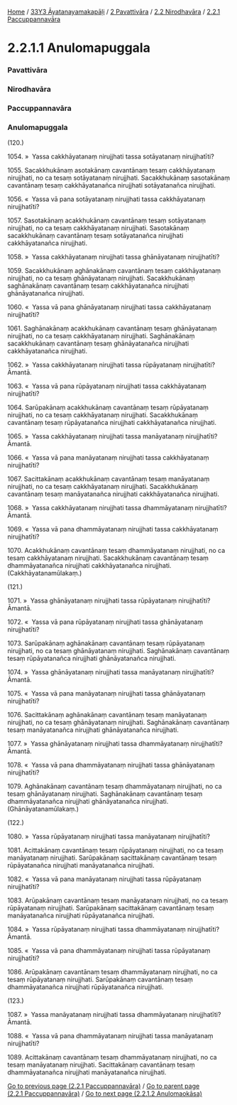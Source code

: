 
[Home](/) / [33Y3 Āyatanayamakapāḷi](/tipitaka/33Y3.md) / [2 Pavattivāra](/tipitaka/33Y3/2.md) / [2.2 Nirodhavāra](/tipitaka/33Y3/2/2.2.md) / [2.2.1 Paccuppannavāra](/tipitaka/33Y3/2/2.2/2.2.1.md)

# 2.2.1.1 Anulomapuggala

### Pavattivāra

### Nirodhavāra

### Paccuppannavāra

### Anulomapuggala

(120.)

1054\. »  Yassa cakkhāyatanaṃ nirujjhati tassa sotāyatanaṃ nirujjhatīti?

1055\. Sacakkhukānaṃ asotakānaṃ cavantānaṃ tesaṃ cakkhāyatanaṃ nirujjhati, no ca tesaṃ sotāyatanaṃ nirujjhati. Sacakkhukānaṃ sasotakānaṃ cavantānaṃ tesaṃ cakkhāyatanañca nirujjhati sotāyatanañca nirujjhati.

1056\. «  Yassa vā pana sotāyatanaṃ nirujjhati tassa cakkhāyatanaṃ nirujjhatīti?

1057\. Sasotakānaṃ acakkhukānaṃ cavantānaṃ tesaṃ sotāyatanaṃ nirujjhati, no ca tesaṃ cakkhāyatanaṃ nirujjhati. Sasotakānaṃ sacakkhukānaṃ cavantānaṃ tesaṃ sotāyatanañca nirujjhati cakkhāyatanañca nirujjhati.

1058\. »  Yassa cakkhāyatanaṃ nirujjhati tassa ghānāyatanaṃ nirujjhatīti?

1059\. Sacakkhukānaṃ aghānakānaṃ cavantānaṃ tesaṃ cakkhāyatanaṃ nirujjhati, no ca tesaṃ ghānāyatanaṃ nirujjhati. Sacakkhukānaṃ saghānakānaṃ cavantānaṃ tesaṃ cakkhāyatanañca nirujjhati ghānāyatanañca nirujjhati.

1060\. «  Yassa vā pana ghānāyatanaṃ nirujjhati tassa cakkhāyatanaṃ nirujjhatīti?

1061\. Saghānakānaṃ acakkhukānaṃ cavantānaṃ tesaṃ ghānāyatanaṃ nirujjhati, no ca tesaṃ cakkhāyatanaṃ nirujjhati. Saghānakānaṃ sacakkhukānaṃ cavantānaṃ tesaṃ ghānāyatanañca nirujjhati cakkhāyatanañca nirujjhati.

1062\. »  Yassa cakkhāyatanaṃ nirujjhati tassa rūpāyatanaṃ nirujjhatīti? Āmantā.

1063\. «  Yassa vā pana rūpāyatanaṃ nirujjhati tassa cakkhāyatanaṃ nirujjhatīti?

1064\. Sarūpakānaṃ acakkhukānaṃ cavantānaṃ tesaṃ rūpāyatanaṃ nirujjhati, no ca tesaṃ cakkhāyatanaṃ nirujjhati. Sacakkhukānaṃ cavantānaṃ tesaṃ rūpāyatanañca nirujjhati cakkhāyatanañca nirujjhati.

1065\. »  Yassa cakkhāyatanaṃ nirujjhati tassa manāyatanaṃ nirujjhatīti? Āmantā.

1066\. «  Yassa vā pana manāyatanaṃ nirujjhati tassa cakkhāyatanaṃ nirujjhatīti?

1067\. Sacittakānaṃ acakkhukānaṃ cavantānaṃ tesaṃ manāyatanaṃ nirujjhati, no ca tesaṃ cakkhāyatanaṃ nirujjhati. Sacakkhukānaṃ cavantānaṃ tesaṃ manāyatanañca nirujjhati cakkhāyatanañca nirujjhati.

1068\. »  Yassa cakkhāyatanaṃ nirujjhati tassa dhammāyatanaṃ nirujjhatīti? Āmantā.

1069\. «  Yassa vā pana dhammāyatanaṃ nirujjhati tassa cakkhāyatanaṃ nirujjhatīti?

1070\. Acakkhukānaṃ cavantānaṃ tesaṃ dhammāyatanaṃ nirujjhati, no ca tesaṃ cakkhāyatanaṃ nirujjhati. Sacakkhukānaṃ cavantānaṃ tesaṃ dhammāyatanañca nirujjhati cakkhāyatanañca nirujjhati. (Cakkhāyatanamūlakaṃ.)

(121.)

1071\. »  Yassa ghānāyatanaṃ nirujjhati tassa rūpāyatanaṃ nirujjhatīti? Āmantā.

1072\. «  Yassa vā pana rūpāyatanaṃ nirujjhati tassa ghānāyatanaṃ nirujjhatīti?

1073\. Sarūpakānaṃ aghānakānaṃ cavantānaṃ tesaṃ rūpāyatanaṃ nirujjhati, no ca tesaṃ ghānāyatanaṃ nirujjhati. Saghānakānaṃ cavantānaṃ tesaṃ rūpāyatanañca nirujjhati ghānāyatanañca nirujjhati.

1074\. »  Yassa ghānāyatanaṃ nirujjhati tassa manāyatanaṃ nirujjhatīti? Āmantā.

1075\. «  Yassa vā pana manāyatanaṃ nirujjhati tassa ghānāyatanaṃ nirujjhatīti?

1076\. Sacittakānaṃ aghānakānaṃ cavantānaṃ tesaṃ manāyatanaṃ nirujjhati, no ca tesaṃ ghānāyatanaṃ nirujjhati. Saghānakānaṃ cavantānaṃ tesaṃ manāyatanañca nirujjhati ghānāyatanañca nirujjhati.

1077\. »  Yassa ghānāyatanaṃ nirujjhati tassa dhammāyatanaṃ nirujjhatīti? Āmantā.

1078\. «  Yassa vā pana dhammāyatanaṃ nirujjhati tassa ghānāyatanaṃ nirujjhatīti?

1079\. Aghānakānaṃ cavantānaṃ tesaṃ dhammāyatanaṃ nirujjhati, no ca tesaṃ ghānāyatanaṃ nirujjhati. Saghānakānaṃ cavantānaṃ tesaṃ dhammāyatanañca nirujjhati ghānāyatanañca nirujjhati. (Ghānāyatanamūlakaṃ.)

(122.)

1080\. »  Yassa rūpāyatanaṃ nirujjhati tassa manāyatanaṃ nirujjhatīti?

1081\. Acittakānaṃ cavantānaṃ tesaṃ rūpāyatanaṃ nirujjhati, no ca tesaṃ manāyatanaṃ nirujjhati. Sarūpakānaṃ sacittakānaṃ cavantānaṃ tesaṃ rūpāyatanañca nirujjhati manāyatanañca nirujjhati.

1082\. «  Yassa vā pana manāyatanaṃ nirujjhati tassa rūpāyatanaṃ nirujjhatīti?

1083\. Arūpakānaṃ cavantānaṃ tesaṃ manāyatanaṃ nirujjhati, no ca tesaṃ rūpāyatanaṃ nirujjhati. Sarūpakānaṃ sacittakānaṃ cavantānaṃ tesaṃ manāyatanañca nirujjhati rūpāyatanañca nirujjhati.

1084\. »  Yassa rūpāyatanaṃ nirujjhati tassa dhammāyatanaṃ nirujjhatīti? Āmantā.

1085\. «  Yassa vā pana dhammāyatanaṃ nirujjhati tassa rūpāyatanaṃ nirujjhatīti?

1086\. Arūpakānaṃ cavantānaṃ tesaṃ dhammāyatanaṃ nirujjhati, no ca tesaṃ rūpāyatanaṃ nirujjhati. Sarūpakānaṃ cavantānaṃ tesaṃ dhammāyatanañca nirujjhati rūpāyatanañca nirujjhati.

(123.)

1087\. »  Yassa manāyatanaṃ nirujjhati tassa dhammāyatanaṃ nirujjhatīti? Āmantā.

1088\. «  Yassa vā pana dhammāyatanaṃ nirujjhati tassa manāyatanaṃ nirujjhatīti?

1089\. Acittakānaṃ cavantānaṃ tesaṃ dhammāyatanaṃ nirujjhati, no ca tesaṃ manāyatanaṃ nirujjhati. Sacittakānaṃ cavantānaṃ tesaṃ dhammāyatanañca nirujjhati manāyatanañca nirujjhati.

[Go to previous page (2.2.1 Paccuppannavāra)](/tipitaka/33Y3/2/2.2/2.2.1.md) / [Go to parent page (2.2.1 Paccuppannavāra)](/tipitaka/33Y3/2/2.2/2.2.1.md) / [Go to next page (2.2.1.2 Anulomaokāsa)](/tipitaka/33Y3/2/2.2/2.2.1/2.2.1.2.md)


